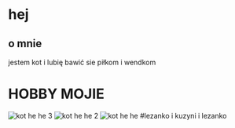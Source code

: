 # hej 
## o mnie 
jestem kot i lubię bawić sie piłkom i wendkom 
# HOBBY MOJIE
![kot he he 3](https://user-images.githubusercontent.com/123213981/213862870-3df5e055-8352-4ea5-b0c4-d150122f35b3.jpg)
![kot he he 2](https://user-images.githubusercontent.com/123213981/213862874-e6c90248-0312-49b1-9b12-41e7794d89a3.jpg)
![kot he he](https://user-images.githubusercontent.com/123213981/213862902-95387021-9ee4-4b67-9bfe-ebdf705ecb6f.jpg)
#lezanko i kuzyni i lezanko 


